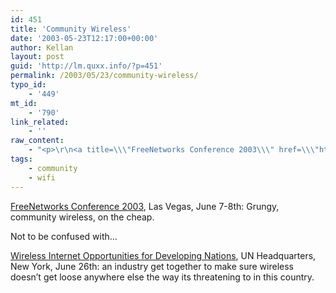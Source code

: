 ```yaml
---
id: 451
title: 'Community Wireless'
date: '2003-05-23T12:17:00+00:00'
author: Kellan
layout: post
guid: 'http://lm.quxx.info/?p=451'
permalink: /2003/05/23/community-wireless/
typo_id:
    - '449'
mt_id:
    - '790'
link_related:
    - ''
raw_content:
    - "<p>\r\n<a title=\\\"FreeNetworks Conference 2003\\\" href=\\\"http://con.freenetworks.org/\\\">FreeNetworks Conference 2003</a>, Las Vegas, June 7-8th:  Grungy, community wireless, on the cheap.\r\n</p>\r\n<p>\r\nNot to be confused with...\r\n</p>\r\n<p><a href=\\\"http://www.w2i.org/pages/wificonf0603/agenda.html\\\"> Wireless Internet Opportunities for Developing Nations</a>, UN Headquarters, New York, June 26th: an industry get together to make sure wireless doesn\\'t get loose anywhere else the way its threatening to in this country.\r\n</p>"
tags:
    - community
    - wifi
---
```


[FreeNetworks Conference 2003](http://con.freenetworks.org/ "FreeNetworks Conference 2003"), Las Vegas, June 7-8th: Grungy, community wireless, on the cheap.

Not to be confused with…

[ Wireless Internet Opportunities for Developing Nations](http://www.w2i.org/pages/wificonf0603/agenda.html), UN Headquarters, New York, June 26th: an industry get together to make sure wireless doesn’t get loose anywhere else the way its threatening to in this country.